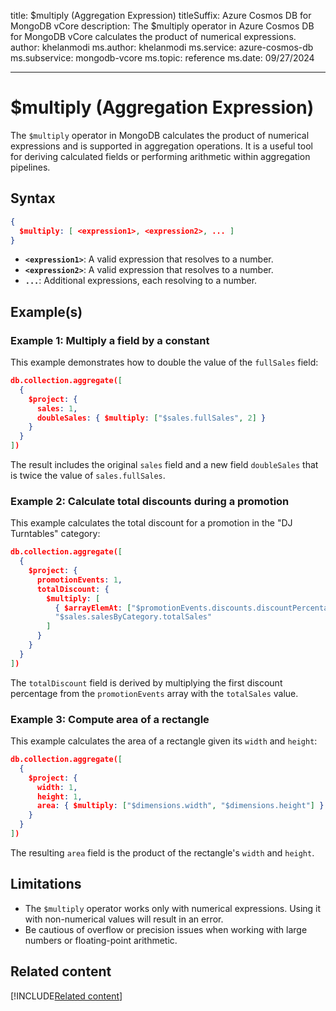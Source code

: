 title: $multiply (Aggregation Expression)
titleSuffix: Azure Cosmos DB for MongoDB vCore
description: The $multiply operator in Azure Cosmos DB for MongoDB vCore calculates the product of numerical expressions.
author: khelanmodi
ms.author: khelanmodi
ms.service: azure-cosmos-db
ms.subservice: mongodb-vcore
ms.topic: reference
ms.date: 09/27/2024

---

# $multiply (Aggregation Expression)

The `$multiply` operator in MongoDB calculates the product of numerical expressions and is supported in aggregation operations. It is a useful tool for deriving calculated fields or performing arithmetic within aggregation pipelines.

## Syntax

```json
{
  $multiply: [ <expression1>, <expression2>, ... ]
}
```

- **`<expression1>`**: A valid expression that resolves to a number.
- **`<expression2>`**: A valid expression that resolves to a number.
- **`...`**: Additional expressions, each resolving to a number.

## Example(s)

### Example 1: Multiply a field by a constant

This example demonstrates how to double the value of the `fullSales` field:

```json
db.collection.aggregate([
  {
    $project: {
      sales: 1,
      doubleSales: { $multiply: ["$sales.fullSales", 2] }
    }
  }
])
```

The result includes the original `sales` field and a new field `doubleSales` that is twice the value of `sales.fullSales`.

### Example 2: Calculate total discounts during a promotion

This example calculates the total discount for a promotion in the "DJ Turntables" category:

```json
db.collection.aggregate([
  {
    $project: {
      promotionEvents: 1,
      totalDiscount: {
        $multiply: [
          { $arrayElemAt: ["$promotionEvents.discounts.discountPercentage", 0] },
          "$sales.salesByCategory.totalSales"
        ]
      }
    }
  }
])
```

The `totalDiscount` field is derived by multiplying the first discount percentage from the `promotionEvents` array with the `totalSales` value.

### Example 3: Compute area of a rectangle

This example calculates the area of a rectangle given its `width` and `height`:

```json
db.collection.aggregate([
  {
    $project: {
      width: 1,
      height: 1,
      area: { $multiply: ["$dimensions.width", "$dimensions.height"] }
    }
  }
])
```

The resulting `area` field is the product of the rectangle's `width` and `height`.

## Limitations

- The `$multiply` operator works only with numerical expressions. Using it with non-numerical values will result in an error.
- Be cautious of overflow or precision issues when working with large numbers or floating-point arithmetic.

## Related content
[!INCLUDE[Related content](../includes/related-content.md)]